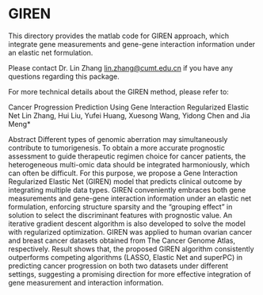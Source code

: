 GIREN
=====

This directory provides the matlab code for GIREN approach, which integrate gene measurements and gene-gene interaction information under an elastic net formulation.

Please contact Dr. Lin Zhang <lin.zhang@cumt.edu.cn> if you have any questions regarding this package. 


For more technical details about the GIREN method, please refer to: 
 
Cancer Progression Prediction Using Gene Interaction Regularized Elastic Net 
Lin Zhang, Hui Liu, Yufei Huang, Xuesong Wang, Yidong Chen and Jia Meng*

Abstract
Different types of genomic aberration may simultaneously contribute to tumorigenesis. To obtain a more accurate prognostic assessment to guide therapeutic regimen choice for cancer patients, the heterogeneous multi-omic data should be integrated harmoniously, which can often be difficult. For this purpose, we propose a Gene Interaction Regularized Elastic Net (GIREN) model that predicts clinical outcome by integrating multiple data types. GIREN conveniently embraces both gene measurements and gene-gene interaction information under an elastic net formulation, enforcing structure sparsity and the “grouping effect” in solution to select the discriminant features with prognostic value. An iterative gradient descent algorithm is also developed to solve the model with regularized optimization. GIREN was applied to human ovarian cancer and breast cancer datasets obtained from The Cancer Genome Atlas, respectively. Result shows that, the proposed GIREN algorithm consistently outperforms competing algorithms (LASSO, Elastic Net and superPC) in predicting cancer progression on both two datasets under different settings, suggesting a promising direction for more effective integration of gene measurement and interaction information.
